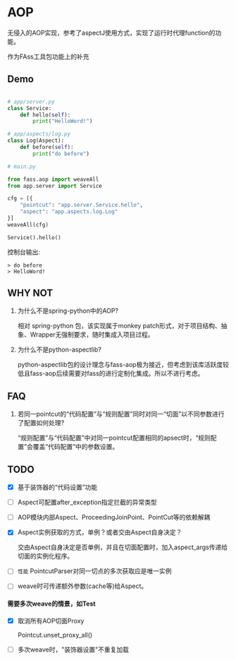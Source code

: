 # AOP
无侵入的AOP实现，参考了aspectJ使用方式，实现了运行时代理function的功能。

作为FAss工具包功能上的补充


## Demo

```python

# app/server.py
class Service:
    def hello(self):
        print("HelloWord!")

# app/aspects/log.py
class Log(Aspect):
    def before(self):
        print("do before")

# main.py

from fass.aop import weaveAll
from app.server import Service 

cfg = [{
    "pointcut": "app.server.Service.hello",
    "aspect": "app.aspects.log.Log"
}]
weaveAll(cfg)

Service().hello()

```
控制台输出:
```
> do before
> HelloWord!
```





## WHY NOT

1. 为什么不是spring-python中的AOP?
    
    相对 spring-python 包，该实现属于monkey patch形式，对于项目结构、抽象、Wrapper无强制要求，随时集成入项目过程。

2. 为什么不是python-aspectlib?
    
    python-aspectlib包的设计理念与fass-aop极为接近，但考虑到该库活跃度较低且fass-aop后续需要对fass的进行定制化集成。所以不进行考虑。

## FAQ

1. 若同一pointcut的“代码配置”与“规则配置”同时对同一“切面”以不同参数进行了配置如何处理?
   
   “规则配置”与“代码配置”中对同一pointcut配置相同的apsect时，“规则配置”会覆盖“代码配置”中的参数设置。

## TODO

- [x] 基于装饰器的“代码设置”功能
- [ ] Aspect可配置after_exception指定拦截的异常类型
- [ ] AOP模块内部Aspect、ProceedingJoinPoint、PointCut等的依赖解耦
- [x] Aspect实例获取的方式，单例？或者交由Aspect自身决定？
    
    交由Aspect自身决定是否单例，并且在切面配置时，加入aspect_args传递给切面的实例化程序。

- [ ] `性能` PointcutParser对同一切点的多次获取应是唯一实例
- [ ] weave时可传递额外参数(cache等)给Aspect。 

#### 需要多次weave的情景，如Test

- [x] 取消所有AOP切面Proxy
    
    Pointcut.unset_proxy_all()
    
- [ ] 多次weave时，"装饰器设置"不重复加载